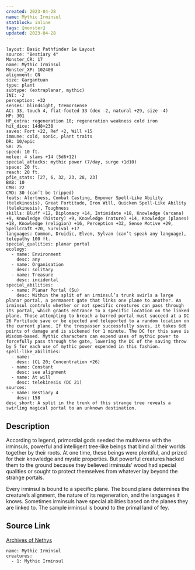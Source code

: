 ```yaml
---
created: 2023-04-28
name: Mythic Irminsul
statblock: inline
tags: [monster]
updated: 2023-04-28
---
```

```statblock
layout: Basic Pathfinder 1e Layout
source: "Bestiary 4"
Monster_CR: 17
name: Mythic Irminsul
Monster_XP: 102400
alignment: CN
size: Gargantuan
type: plant
subtype: (extraplanar, mythic)
INI: -2
perception: +32
senses: blindsight, tremorsense
AC: 33, touch 4, flat-footed 33 (dex -2, natural +29, size -4)
HP: 301
HP_extra: regeneration 10; regeneration weakness cold iron
hit_dice: 14d8+238
saves: Fort +22, Ref +2, Will +15
immune: cold, sonic, plant traits
DR: 10/epic
SR: 25
speed: 10 ft.
melee: 4 slams +14 (5d6+12)
special_attacks: mythic power (7/day, surge +1d10)
space: 20 ft.
reach: 20 ft.
pf1e_stats: [27, 6, 32, 23, 28, 23]
BAB: 10
CMB: 22
CMD: 30 (can’t be tripped)
feats: Alertness, Combat Casting, Empower Spell-Like Ability (telekinesis), Great Fortitude, Iron Will, Quicken Spell-Like Ability (telekinesis), Toughness
skills: Bluff +12, Diplomacy +14, Intimidate +18, Knowledge (arcana) +9, Knowledge (history) +9, Knowledge (nature) +14, Knowledge (planes) +18, Knowledge (religion) +16, Perception +32, Sense Motive +29, Spellcraft +20, Survival +17
languages: Common, Druidic, Elven, Sylvan (can’t speak any language), telepathy 100 ft.
special_qualities: planar portal
ecology:
  - name: Environment
    desc: any
  - name: Organisation
    desc: solitary
  - name: Treasure
    desc: incidental
special_abilities:
  - name: Planar Portal (Su)
    desc: Within the split of an irminsul’s trunk swirls a large planar portal, a permanent gate that links one plane to another. An irminsul controls whether or not specific creatures can pass through its portal, which grants entrance to a specific location on the linked plane. Those attempting to breach a barred portal must succeed at a DC 26 Fortitude save or be ejected and teleported to a random location on the current plane. If the trespasser successfully saves, it takes 6d6 points of damage and is sickened for 1 minute. The DC for this save is Wisdom-based. Mythic characters can expend uses of mythic power to forcefully pass through the gate, lowering the DC of the saving throw by 5 for each use of mythic power expended in this fashion.
spell-like_abilities:
  - name:
    desc: (CL 20; Concentration +26)
  - name: Constant
    desc: see alignment
  - name: At will
    desc: telekinesis (DC 21)
sources:
  - name: Bestiary 4
    desc: 158
desc_short: A split in the trunk of this strange tree reveals a swirling magical portal to an unknown destination.
```
## Description
According to legend, primordial gods seeded the multiverse with the irminsuls, powerful and intelligent tree-like beings that bind all their worlds together by their roots. At one time, these beings were plentiful, and prized for their knowledge and mystic properties. But powerful creatures hacked them to the ground because they believed irminsuls’ wood had special qualities or sought to protect themselves from whatever lay beyond the strange portals.

Every irminsul is bound to a specific plane. The bound plane determines the creature’s alignment, the nature of its regeneration, and the languages it knows. Sometimes irminsuls have special abilities based on the planes they are linked to. The sample irminsul is bound to the primal land of fey.
## Source Link
[Archives of Nethys](https://aonprd.com/MythicMonsterDisplay.aspx?ItemName=Irminsul)
```encounter-table
name: Mythic Irminsul
creatures:
  - 1: Mythic Irminsul
```
